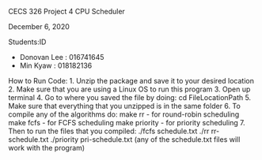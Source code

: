 CECS 326 Project 4 CPU Scheduler

December 6, 2020

Students:ID
- Donovan Lee   : 016741645
- Min Kyaw      : 018182136

How to Run Code: 
    1. Unzip the package and save it to your desired location 
    2. Make sure that you are using a Linux OS to run this program
    3. Open up terminal
    4. Go to where you saved the file by doing:
        cd FileLocationPath
    5. Make sure that everything that you unzipped is in the same folder
    6. To compile any of the algorithms do:
        make rr - for round-robin scheduling
        make fcfs - for FCFS scheduling
        make priority - for priority scheduling
    7. Then to run the files that you compiled:
        ./fcfs schedule.txt
        ./rr rr-schedule.txt
        ./priority pri-schedule.txt
        (any of the schedule.txt files will work with the program)